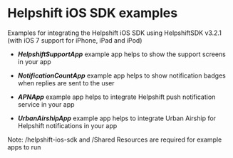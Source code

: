 Helpshift iOS SDK examples
=========================

Examples for integrating the Helpshift iOS SDK using HelpshiftSDK v3.2.1
(with iOS 7 support for iPhone, iPad and iPod)

* ***HelpshiftSupportApp*** example app helps to show the support screens in your app

* ***NotificationCountApp*** example app helps to show notification badges when replies are sent to the user

* ***APNApp*** example app helps to integrate Helpshift push notification service in your app

* ***UrbanAirshipApp*** example app helps to integrate Urban Airship for Helpshift notifications in your app


Note: /helpshift-ios-sdk and /Shared Resources are required for example apps to run
